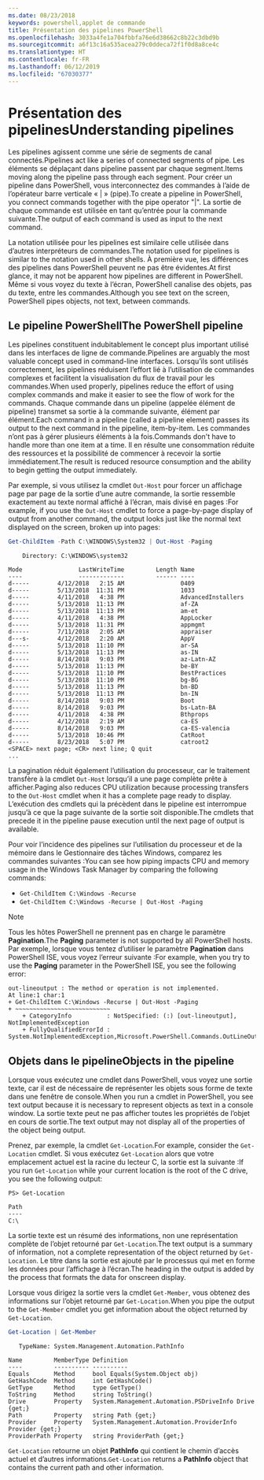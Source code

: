 ```yaml
---
ms.date: 08/23/2018
keywords: powershell,applet de commande
title: Présentation des pipelines PowerShell
ms.openlocfilehash: 3033a4fe1a704fbbfa76e6d38662c8b22c3dbd9b
ms.sourcegitcommit: a6f13c16a535acea279c0ddeca72f1f0d8a8ce4c
ms.translationtype: HT
ms.contentlocale: fr-FR
ms.lasthandoff: 06/12/2019
ms.locfileid: "67030377"
---
```

# <a name="understanding-pipelines"></a><span data-ttu-id="f5e9b-103">Présentation des pipelines</span><span class="sxs-lookup"><span data-stu-id="f5e9b-103">Understanding pipelines</span></span>

<span data-ttu-id="f5e9b-104">Les pipelines agissent comme une série de segments de canal connectés.</span><span class="sxs-lookup"><span data-stu-id="f5e9b-104">Pipelines act like a series of connected segments of pipe.</span></span> <span data-ttu-id="f5e9b-105">Les éléments se déplaçant dans pipeline passent par chaque segment.</span><span class="sxs-lookup"><span data-stu-id="f5e9b-105">Items moving along the pipeline pass through each segment.</span></span> <span data-ttu-id="f5e9b-106">Pour créer un pipeline dans PowerShell, vous interconnectez des commandes à l’aide de l’opérateur barre verticale « | » (pipe).</span><span class="sxs-lookup"><span data-stu-id="f5e9b-106">To create a pipeline in PowerShell, you connect commands together with the pipe operator "|".</span></span> <span data-ttu-id="f5e9b-107">La sortie de chaque commande est utilisée en tant qu’entrée pour la commande suivante.</span><span class="sxs-lookup"><span data-stu-id="f5e9b-107">The output of each command is used as input to the next command.</span></span>

<span data-ttu-id="f5e9b-108">La notation utilisée pour les pipelines est similaire celle utilisée dans d’autres interpréteurs de commandes.</span><span class="sxs-lookup"><span data-stu-id="f5e9b-108">The notation used for pipelines is similar to the notation used in other shells.</span></span> <span data-ttu-id="f5e9b-109">À première vue, les différences des pipelines dans PowerShell peuvent ne pas être évidentes.</span><span class="sxs-lookup"><span data-stu-id="f5e9b-109">At first glance, it may not be apparent how pipelines are different in PowerShell.</span></span> <span data-ttu-id="f5e9b-110">Même si vous voyez du texte à l’écran, PowerShell canalise des objets, pas du texte, entre les commandes.</span><span class="sxs-lookup"><span data-stu-id="f5e9b-110">Although you see text on the screen, PowerShell pipes objects, not text, between commands.</span></span>

## <a name="the-powershell-pipeline"></a><span data-ttu-id="f5e9b-111">Le pipeline PowerShell</span><span class="sxs-lookup"><span data-stu-id="f5e9b-111">The PowerShell pipeline</span></span>

<span data-ttu-id="f5e9b-112">Les pipelines constituent indubitablement le concept plus important utilisé dans les interfaces de ligne de commande.</span><span class="sxs-lookup"><span data-stu-id="f5e9b-112">Pipelines are arguably the most valuable concept used in command-line interfaces.</span></span> <span data-ttu-id="f5e9b-113">Lorsqu’ils sont utilisés correctement, les pipelines réduisent l’effort lié à l’utilisation de commandes complexes et facilitent la visualisation du flux de travail pour les commandes.</span><span class="sxs-lookup"><span data-stu-id="f5e9b-113">When used properly, pipelines reduce the effort of using complex commands and make it easier to see the flow of work for the commands.</span></span> <span data-ttu-id="f5e9b-114">Chaque commande dans un pipeline (appelée élément de pipeline) transmet sa sortie à la commande suivante, élément par élément.</span><span class="sxs-lookup"><span data-stu-id="f5e9b-114">Each command in a pipeline (called a pipeline element) passes its output to the next command in the pipeline, item-by-item.</span></span> <span data-ttu-id="f5e9b-115">Les commandes n’ont pas à gérer plusieurs éléments à la fois.</span><span class="sxs-lookup"><span data-stu-id="f5e9b-115">Commands don't have to handle more than one item at a time.</span></span> <span data-ttu-id="f5e9b-116">Il en résulte une consommation réduite des ressources et la possibilité de commencer à recevoir la sortie immédiatement.</span><span class="sxs-lookup"><span data-stu-id="f5e9b-116">The result is reduced resource consumption and the ability to begin getting the output immediately.</span></span>

<span data-ttu-id="f5e9b-117">Par exemple, si vous utilisez la cmdlet `Out-Host` pour forcer un affichage page par page de la sortie d’une autre commande, la sortie ressemble exactement au texte normal affiché à l’écran, mais divisé en pages :</span><span class="sxs-lookup"><span data-stu-id="f5e9b-117">For example, if you use the `Out-Host` cmdlet to force a page-by-page display of output from another command, the output looks just like the normal text displayed on the screen, broken up into pages:</span></span>

```powershell
Get-ChildItem -Path C:\WINDOWS\System32 | Out-Host -Paging
```

```Output
    Directory: C:\WINDOWS\system32

Mode                LastWriteTime         Length Name
----                -------------         ------ ----
d-----        4/12/2018   2:15 AM                0409
d-----        5/13/2018  11:31 PM                1033
d-----        4/11/2018   4:38 PM                AdvancedInstallers
d-----        5/13/2018  11:13 PM                af-ZA
d-----        5/13/2018  11:13 PM                am-et
d-----        4/11/2018   4:38 PM                AppLocker
d-----        5/13/2018  11:31 PM                appmgmt
d-----        7/11/2018   2:05 AM                appraiser
d---s-        4/12/2018   2:20 AM                AppV
d-----        5/13/2018  11:10 PM                ar-SA
d-----        5/13/2018  11:13 PM                as-IN
d-----        8/14/2018   9:03 PM                az-Latn-AZ
d-----        5/13/2018  11:13 PM                be-BY
d-----        5/13/2018  11:10 PM                BestPractices
d-----        5/13/2018  11:10 PM                bg-BG
d-----        5/13/2018  11:13 PM                bn-BD
d-----        5/13/2018  11:13 PM                bn-IN
d-----        8/14/2018   9:03 PM                Boot
d-----        8/14/2018   9:03 PM                bs-Latn-BA
d-----        4/11/2018   4:38 PM                Bthprops
d-----        4/12/2018   2:19 AM                ca-ES
d-----        8/14/2018   9:03 PM                ca-ES-valencia
d-----        5/13/2018  10:46 PM                CatRoot
d-----        8/23/2018   5:07 PM                catroot2
<SPACE> next page; <CR> next line; Q quit
...
```

<span data-ttu-id="f5e9b-118">La pagination réduit également l’utilisation du processeur, car le traitement transfère à la cmdlet `Out-Host` lorsqu’il a une page complète prête à afficher.</span><span class="sxs-lookup"><span data-stu-id="f5e9b-118">Paging also reduces CPU utilization because processing transfers to the `Out-Host` cmdlet when it has a complete page ready to display.</span></span> <span data-ttu-id="f5e9b-119">L’exécution des cmdlets qui la précèdent dans le pipeline est interrompue jusqu’à ce que la page suivante de la sortie soit disponible.</span><span class="sxs-lookup"><span data-stu-id="f5e9b-119">The cmdlets that precede it in the pipeline pause execution until the next page of output is available.</span></span>

<span data-ttu-id="f5e9b-120">Pour voir l’incidence des pipelines sur l’utilisation du processeur et de la mémoire dans le Gestionnaire des tâches Windows, comparez les commandes suivantes :</span><span class="sxs-lookup"><span data-stu-id="f5e9b-120">You can see how piping impacts CPU and memory usage in the Windows Task Manager by comparing the following commands:</span></span>

- `Get-ChildItem C:\Windows -Recurse`
- `Get-ChildItem C:\Windows -Recurse | Out-Host -Paging`

> [!NOTE]
> <span data-ttu-id="f5e9b-121">Tous les hôtes PowerShell ne prennent pas en charge le paramètre **Pagination**.</span><span class="sxs-lookup"><span data-stu-id="f5e9b-121">The **Paging** parameter is not supported by all PowerShell hosts.</span></span> <span data-ttu-id="f5e9b-122">Par exemple, lorsque vous tentez d’utiliser le paramètre **Pagination** dans PowerShell ISE, vous voyez l’erreur suivante :</span><span class="sxs-lookup"><span data-stu-id="f5e9b-122">For example, when you try to use the **Paging** parameter in the PowerShell ISE, you see the following error:</span></span>
>
> ```Output
> out-lineoutput : The method or operation is not implemented.
> At line:1 char:1
> + Get-ChildItem C:\Windows -Recurse | Out-Host -Paging
> + ~~~~~~~~~~~~~~~~~~~~~~~~~~~
>     + CategoryInfo          : NotSpecified: (:) [out-lineoutput], NotImplementedException
>     + FullyQualifiedErrorId : System.NotImplementedException,Microsoft.PowerShell.Commands.OutLineOutputCommand
> ```

## <a name="objects-in-the-pipeline"></a><span data-ttu-id="f5e9b-123">Objets dans le pipeline</span><span class="sxs-lookup"><span data-stu-id="f5e9b-123">Objects in the pipeline</span></span>

<span data-ttu-id="f5e9b-124">Lorsque vous exécutez une cmdlet dans PowerShell, vous voyez une sortie texte, car il est de nécessaire de représenter les objets sous forme de texte dans une fenêtre de console.</span><span class="sxs-lookup"><span data-stu-id="f5e9b-124">When you run a cmdlet in PowerShell, you see text output because it is necessary to represent objects as text in a console window.</span></span> <span data-ttu-id="f5e9b-125">La sortie texte peut ne pas afficher toutes les propriétés de l’objet en cours de sortie.</span><span class="sxs-lookup"><span data-stu-id="f5e9b-125">The text output may not display all of the properties of the object being output.</span></span>

<span data-ttu-id="f5e9b-126">Prenez, par exemple, la cmdlet `Get-Location`.</span><span class="sxs-lookup"><span data-stu-id="f5e9b-126">For example, consider the `Get-Location` cmdlet.</span></span> <span data-ttu-id="f5e9b-127">Si vous exécutez `Get-Location` alors que votre emplacement actuel est la racine du lecteur C, la sortie est la suivante :</span><span class="sxs-lookup"><span data-stu-id="f5e9b-127">If you run `Get-Location` while your current location is the root of the C drive, you see the following output:</span></span>

```
PS> Get-Location

Path
----
C:\
```

<span data-ttu-id="f5e9b-128">La sortie texte est un résumé des informations, non une représentation complète de l’objet retourné par `Get-Location`.</span><span class="sxs-lookup"><span data-stu-id="f5e9b-128">The text output is a summary of information, not a complete representation of the object returned by `Get-Location`.</span></span> <span data-ttu-id="f5e9b-129">Le titre dans la sortie est ajouté par le processus qui met en forme les données pour l’affichage à l’écran.</span><span class="sxs-lookup"><span data-stu-id="f5e9b-129">The heading in the output is added by the process that formats the data for onscreen display.</span></span>

<span data-ttu-id="f5e9b-130">Lorsque vous dirigez la sortie vers la cmdlet `Get-Member`, vous obtenez des informations sur l’objet retourné par `Get-Location`.</span><span class="sxs-lookup"><span data-stu-id="f5e9b-130">When you pipe the output to the `Get-Member` cmdlet you get information about the object returned by `Get-Location`.</span></span>

```powershell
Get-Location | Get-Member
```

```Output
   TypeName: System.Management.Automation.PathInfo

Name         MemberType Definition
----         ---------- ----------
Equals       Method     bool Equals(System.Object obj)
GetHashCode  Method     int GetHashCode()
GetType      Method     type GetType()
ToString     Method     string ToString()
Drive        Property   System.Management.Automation.PSDriveInfo Drive {get;}
Path         Property   string Path {get;}
Provider     Property   System.Management.Automation.ProviderInfo Provider {get;}
ProviderPath Property   string ProviderPath {get;}
```

<span data-ttu-id="f5e9b-131">`Get-Location` retourne un objet **PathInfo** qui contient le chemin d’accès actuel et d’autres informations.</span><span class="sxs-lookup"><span data-stu-id="f5e9b-131">`Get-Location` returns a **PathInfo** object that contains the current path and other information.</span></span>
